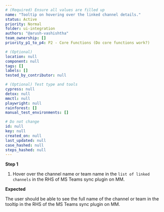 ```yaml
---
# (Required) Ensure all values are filled up
name: "Tooltip on hovering over the linked channel details."
status: Active
priority: Normal
folder: ui-integration
authors: "@arush-vashishtha"
team_ownership: []
priority_p1_to_p4: P2 - Core Functions (Do core functions work?)

# (Optional)
location: null
component: null
tags: []
labels: []
tested_by_contributor: null

# (Optional) Test type and tools
cypress: null
detox: null
mmctl: null
playwright: null
rainforest: []
manual_test_environments: []

# Do not change
id: null
key: null
created_on: null
last_updated: null
case_hashed: null
steps_hashed: null
---
```


**Step 1**

1. Hover over the channel name or team name in the `list of linked channels` in the RHS of MS Teams sync plugin on MM.

**Expected**

The user should be able to see the full name of the channel or team in the tooltip in the RHS of the MS Teams sync plugin on MM.
